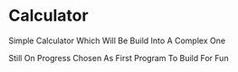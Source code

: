 # Calculator
Simple Calculator Which Will Be Build Into A Complex One

Still On Progress Chosen As First Program To Build For Fun 
